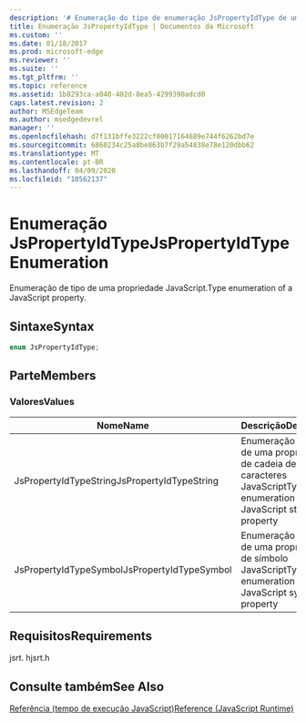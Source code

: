 ```yaml
---
description: '# Enumeração do tipo de enumeração JsPropertyIdType de uma propriedade JavaScript.'
title: Enumeração JsPropertyIdType | Documentos da Microsoft
ms.custom: ''
ms.date: 01/18/2017
ms.prod: microsoft-edge
ms.reviewer: ''
ms.suite: ''
ms.tgt_pltfrm: ''
ms.topic: reference
ms.assetid: 1b8293ca-a040-402d-8ea5-4299390adcd0
caps.latest.revision: 2
author: MSEdgeTeam
ms.author: msedgedevrel
manager: ''
ms.openlocfilehash: d7f131bffe3222cf00017164689e744f6262bd7e
ms.sourcegitcommit: 6860234c25a8be863b7f29a54838e78e120dbb62
ms.translationtype: MT
ms.contentlocale: pt-BR
ms.lasthandoff: 04/09/2020
ms.locfileid: "10562137"
---
```

# <span data-ttu-id="acb8a-103">Enumeração JsPropertyIdType</span><span class="sxs-lookup"><span data-stu-id="acb8a-103">JsPropertyIdType Enumeration</span></span>
<span data-ttu-id="acb8a-104">Enumeração de tipo de uma propriedade JavaScript.</span><span class="sxs-lookup"><span data-stu-id="acb8a-104">Type enumeration of a JavaScript property.</span></span>  
  
## <span data-ttu-id="acb8a-105">Sintaxe</span><span class="sxs-lookup"><span data-stu-id="acb8a-105">Syntax</span></span>  
  
```cpp  
enum JsPropertyIdType;  
```  
  
## <span data-ttu-id="acb8a-106">Parte</span><span class="sxs-lookup"><span data-stu-id="acb8a-106">Members</span></span>  
  
### <span data-ttu-id="acb8a-107">Valores</span><span class="sxs-lookup"><span data-stu-id="acb8a-107">Values</span></span>  
  
|<span data-ttu-id="acb8a-108">Nome</span><span class="sxs-lookup"><span data-stu-id="acb8a-108">Name</span></span>|<span data-ttu-id="acb8a-109">Descrição</span><span class="sxs-lookup"><span data-stu-id="acb8a-109">Description</span></span>|  
|----------|-----------------|  
|<span data-ttu-id="acb8a-110">JsPropertyIdTypeString</span><span class="sxs-lookup"><span data-stu-id="acb8a-110">JsPropertyIdTypeString</span></span>|<span data-ttu-id="acb8a-111">Enumeração de tipo de uma propriedade de cadeia de caracteres JavaScript</span><span class="sxs-lookup"><span data-stu-id="acb8a-111">Type enumeration of a JavaScript string property</span></span>|  
|<span data-ttu-id="acb8a-112">JsPropertyIdTypeSymbol</span><span class="sxs-lookup"><span data-stu-id="acb8a-112">JsPropertyIdTypeSymbol</span></span>|<span data-ttu-id="acb8a-113">Enumeração de tipo de uma propriedade de símbolo JavaScript</span><span class="sxs-lookup"><span data-stu-id="acb8a-113">Type enumeration of a JavaScript symbol property</span></span>|  
  
## <span data-ttu-id="acb8a-114">Requisitos</span><span class="sxs-lookup"><span data-stu-id="acb8a-114">Requirements</span></span>  
 <span data-ttu-id="acb8a-115">jsrt. h</span><span class="sxs-lookup"><span data-stu-id="acb8a-115">jsrt.h</span></span>  
  
## <span data-ttu-id="acb8a-116">Consulte também</span><span class="sxs-lookup"><span data-stu-id="acb8a-116">See Also</span></span>  
 [<span data-ttu-id="acb8a-117">Referência (tempo de execução JavaScript)</span><span class="sxs-lookup"><span data-stu-id="acb8a-117">Reference (JavaScript Runtime)</span></span>](../chakra-hosting/reference-javascript-runtime.md)